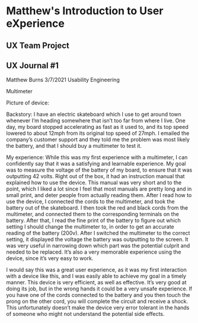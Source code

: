# Matthew's Introduction to User eXperience


## UX Team Project


## UX Journal #1

Matthew Burns
3/7/2021
Usability Engineering

Multimeter

Picture of device:

Backstory:
	I have an electric skateboard which I use to get around town whenever I’m heading somewhere that isn’t too far from where I live.  One day, my board stopped accelerating as fast as it used to, and its top speed lowered to about 12mph from its original top speed of 27mph.  I emailed the company’s customer support and they told me the problem was most likely the battery, and that I should buy a multimeter to test it.

My experience:
	While this was my first experience with a multimeter, I can confidently say that it was a satisfying and learnable experience.  My goal was to measure the voltage of the battery of my board, to ensure that it was outputting 42 volts.  Right out of the box, it had an instruction manual that explained how to use the device.  This manual was very short and to the point, which I liked a lot since I feel that most manuals are pretty long and in small print, and deter people from actually reading them.  After I read how to use the device, I connected the cords to the multimeter, and took the battery out of the skateboard.  I then took the red and black cords from the multimeter, and connected them to the corresponding terminals on the battery.  After that, I read the fine print of the battery to figure out which setting I should change the multimeter to, in order to get an accurate reading of the battery (200v).  After I switched the multimeter to the correct setting, it displayed the voltage the battery was outputting to the screen.  It was very useful in narrowing down which part was the potential culprit and needed to be replaced.  It’s also a very memorable experience using the device, since it’s very easy to work.
  
  I would say this was a great user experience, as it was my first interaction with a device like this, and I was easily able to achieve my goal in a timely manner.  This device is very efficient, as well as effective.  It’s very good at doing its job, but in the wrong hands it could be a very unsafe experience.  If you have one of the cords connected to the battery and you then touch the prong on the other cord, you will complete the circuit and receive a shock.  This unfortunately doesn’t make the device very error tolerant in the hands of someone who might not understand the potential side effects.
